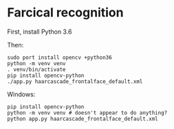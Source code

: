 # Farcical recognition

First, install Python 3.6

Then: 

````
sudo port install opencv +python36
python -m venv venv
. venv/bin/activate
pip install opencv-python
./app.py haarcascade_frontalface_default.xml
````
Windows:
````
pip install opencv-python
python -m venv venv # doesn't appear to do anything?
python app.py haarcascade_frontalface_default.xml
````
